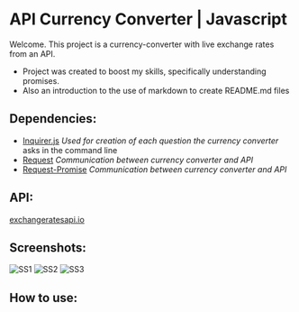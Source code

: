 # API Currency Converter | Javascript

Welcome. This project is a currency-converter with live exchange rates from an API.
  * Project was created to boost my skills, specifically understanding promises.
  * Also an introduction to the use of markdown to create README.md files

## Dependencies:

  * [Inquirer.js](https://github.com/SBoudrias/Inquirer.js/) *Used for creation of each question the currency converter* asks in the command line
  * [Request](https://github.com/request/request) *Communication between currency converter and API*
  * [Request-Promise](https://www.npmjs.com/package/request-promise) *Communication between currency converter and API*

## API:
[exchangeratesapi.io](https://exchangeratesapi.io/)

## Screenshots:
![SS1](https://i.gyazo.com/1ce4fd22c9c56c79429784fc51257f84.png)
![SS2](https://i.gyazo.com/fa8af0a80c6fec249e4d5e9b145ff95e.png)
![SS3](https://i.gyazo.com/8d36502a94f18ba4d8b115e5dfb95360.png)

## How to use:
